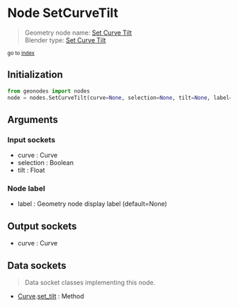 
# Node SetCurveTilt

> Geometry node name: [Set Curve Tilt](https://docs.blender.org/manual/en/latest/modeling/geometry_nodes/curve/set_curve_tilt.html)<br>
  Blender type: [Set Curve Tilt](https://docs.blender.org/api/current/bpy.types.GeometryNodeSetCurveTilt.html)
  
<sub>go to [index](/docs/index.md)</sub>

Initialization
--------------
```python
from geonodes import nodes
node = nodes.SetCurveTilt(curve=None, selection=None, tilt=None, label=None)
```



## Arguments


### Input sockets

- curve : Curve
- selection : Boolean
- tilt : Float

### Node label

- label : Geometry node display label (default=None)

## Output sockets

- curve : Curve

## Data sockets

> Data socket classes implementing this node.
  
  
- [Curve](/docs/sockets/Curve.md).[set_tilt](/docs/sockets/Curve.md#set_tilt) : Method
  
